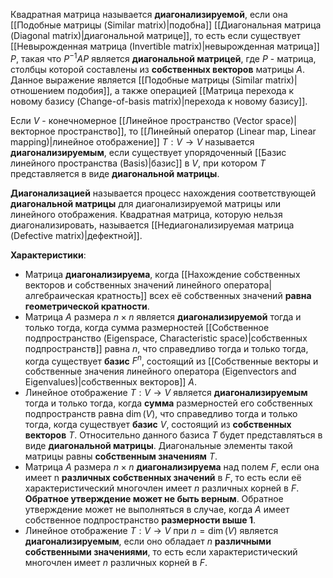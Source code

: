 Квадратная матрица называется **диагонализируемой**, если она [[Подобные матрицы (Similar matrix)|подобна]] [[Диагональная матрица (Diagonal matrix)|диагональной матрице]], то есть если существует [[Невырожденная матрица (Invertible matrix)|невырожденная матрица]] $P$, такая что $P^{-1}AP$ является **диагональной матрицей**, где $P$ - матрица, столбцы которой составлены из **собственных векторов** матрицы $A$. Данное выражение является [[Подобные матрицы (Similar matrix)|отношением подобия]], а также операцией [[Матрица перехода к новому базису (Change-of-basis matrix)|перехода к новому базису]].

Если $V$ - конечномерное [[Линейное пространство (Vector space)|векторное пространство]], то [[Линейный оператор (Linear map, Linear mapping)|линейное отображение]] $T: V\rightarrow V$ называется **диагонализируемым**, если существует упорядоченный [[Базис линейного пространства (Basis)|базис]] в $V$, при котором $T$ представляется в виде **диагональной матрицы**.

**Диагонализацией** называется процесс нахождения соответствующей **диагональной матрицы** для диагонализируемой матрицы или линейного отображения. Квадратная матрица, которую нельзя диагонализировать, называется [[Недиагонализируемая матрица (Defective matrix)|дефектной]].

**Характеристики**:
- Матрица **диагонализируема**, когда [[Нахождение собственных векторов и собственных значений линейного оператора|алгебраическая кратность]] всех её собственных значений **равна** **геометрической кратности**.
- Матрица $A$ размера $n\times n$ является **диагонализируемой** тогда и только тогда, когда сумма размерностей [[Собственное подпространство (Eigenspace, Characteristic space)|собственных подпространств]] равна $n$, что справедливо тогда и только тогда, когда существует **базис** $F^n$, состоящий из [[Собственные векторы и собственные значения линейного оператора (Eigenvectors and Eigenvalues)|собственных векторов]] $A$.
- Линейное отображение $T : V \rightarrow V$ является **диагонализируемым** тогда и только тогда, когда **сумма** размерностей его собственных подпространств равна $\dim(V)$, что справедливо тогда и только тогда, когда существует **базис** $V$, состоящий из **собственных векторов** $T$. Относительно данного базиса $T$ будет представляться в виде **диагональной матрицы**. Диагональные элементы такой матрицы равны **собственным значениям** $T$.
- Матрица $A$ размера $n\times n$ **диагонализируема** над полем $F$, если она имеет n **различных собственных значений** в $F$, то есть если её характеристический многочлен имеет $n$ различных корней в $F$. **Обратное утверждение может не быть верным**. Обратное утверждение может не выполняться в случае, когда $A$ имеет собственное подпространство **размерности выше $1$**.
- Линейное отображение $T : V \rightarrow V$ при $n = \dim(V)$ является **диагонализируемым**, если оно обладает $n$ **различными собственными значениями**, то есть если характеристический многочлен имеет $n$ различных корней в $F$.